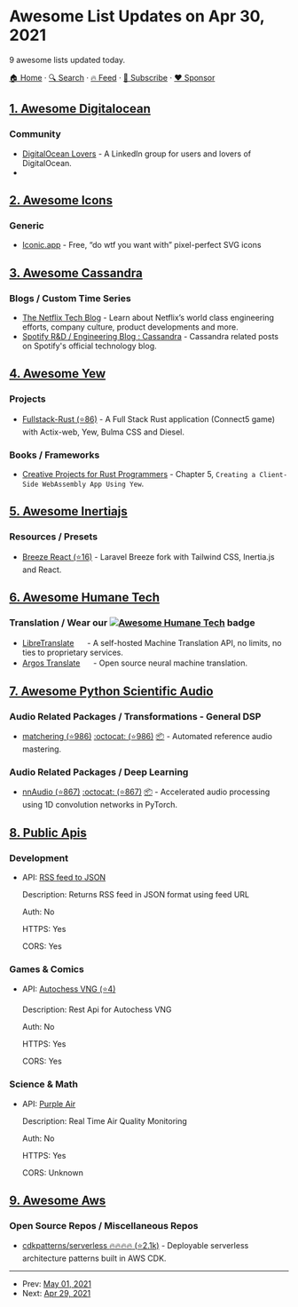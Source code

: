 # Awesome List Updates on Apr 30, 2021

9 awesome lists updated today.

[🏠 Home](/README.md) · [🔍 Search](https://www.trackawesomelist.com/search/) · [🔥 Feed](https://www.trackawesomelist.com/rss.xml) · [📮 Subscribe](https://trackawesomelist.us17.list-manage.com/subscribe?u=d2f0117aa829c83a63ec63c2f&id=36a103854c) · [❤️  Sponsor](https://github.com/sponsors/theowenyoung)



## [1. Awesome Digitalocean](/content/jonleibowitz/awesome-digitalocean/README.md)

### Community

*   [DigitalOcean Lovers](https://www.linkedin.com/groups/8876623/) - A LinkedIn group for users and lovers of DigitalOcean.
*

## [2. Awesome Icons](/content/vkarampinis/awesome-icons/README.md)

### Generic

*   [Iconic.app](https://iconic.app/) - Free, “do wtf you want with” pixel-perfect SVG icons

## [3. Awesome Cassandra](/content/Anant/awesome-cassandra/README.md)

### Blogs / Custom Time Series

*   [The Netflix Tech Blog](https://medium.com/netflix-techblog) - Learn about Netflix’s world class engineering efforts, company culture, product developments and more.
*   [Spotify R\&D / Engineering Blog : Cassandra](https://engineering.atspotify.com/tag/apache-cassandra/) - Cassandra related posts on Spotify's official technology blog.

## [4. Awesome Yew](/content/jetli/awesome-yew/README.md)

### Projects

*   [Fullstack-Rust (⭐86)](https://github.com/vascokk/fullstack-rust) - A Full Stack Rust application (Connect5 game) with Actix-web, Yew, Bulma CSS and Diesel.

### Books / Frameworks

*   [Creative Projects for Rust Programmers](https://www.oreilly.com/library/view/creative-projects-for/9781789346220/) - Chapter 5, `Creating a Client-Side WebAssembly App Using Yew`.

## [5. Awesome Inertiajs](/content/innocenzi/awesome-inertiajs/README.md)

### Resources / Presets

*   [Breeze React (⭐16)](https://github.com/lucky-media/breeze-react) - Laravel Breeze fork with Tailwind CSS, Inertia.js and React.

## [6. Awesome Humane Tech](/content/humanetech-community/awesome-humane-tech/README.md)

### Translation / Wear our   [![Awesome Humane Tech](https://raw.githubusercontent.com/humanetech-community/awesome-humane-tech/main/humane-tech-badge.svg?sanitize=true)](https://github.com/humanetech-community/awesome-humane-tech)   badge

*   [LibreTranslate](https://libretranslate.com/) [<img src="https://raw.githubusercontent.com/humanetech-community/awesome-humane-tech/main/logo/github.svg?sanitize=true" width="16"/>](https://github.com/uav4geo/LibreTranslate) - A self-hosted Machine Translation API, no limits, no ties to proprietary services.
*   [Argos Translate](https://www.argosopentech.com/) [<img src="https://raw.githubusercontent.com/humanetech-community/awesome-humane-tech/main/logo/github.svg?sanitize=true" width="16"/>](https://github.com/argosopentech/argos-translate) - Open source neural machine translation.

## [7. Awesome Python Scientific Audio](/content/faroit/awesome-python-scientific-audio/README.md)

### Audio Related Packages / Transformations - General DSP

*   [matchering (⭐986)](https://github.com/sergree/matchering) [:octocat: (⭐986)](https://github.com/sergree/matchering) [:package:](https://pypi.org/project/matchering/) - Automated reference audio mastering.

### Audio Related Packages / Deep Learning

*   [nnAudio (⭐867)](https://github.com/KinWaiCheuk/nnAudio) [:octocat: (⭐867)](https://github.com/KinWaiCheuk/nnAudio) [:package:](https://pypi.org/project/nnAudio/) - Accelerated audio processing using 1D convolution networks in PyTorch.

## [8. Public Apis](/content/public-apis/public-apis/README.md)

### Development

- API: [RSS feed to JSON](https://rss-to-json-serverless-api.vercel.app)

  Description: Returns RSS feed in JSON format using feed URL

  Auth: No

  HTTPS: Yes

  CORS: Yes



### Games & Comics

- API: [Autochess VNG (⭐4)](https://github.com/didadadida93/autochess-vng-api)

  Description: Rest Api for Autochess VNG

  Auth: No

  HTTPS: Yes

  CORS: Yes



### Science & Math

- API: [Purple Air](https://www2.purpleair.com/)

  Description: Real Time Air Quality Monitoring

  Auth: No

  HTTPS: Yes

  CORS: Unknown



## [9. Awesome Aws](/content/donnemartin/awesome-aws/README.md)

### Open Source Repos / Miscellaneous Repos

*   [cdkpatterns/serverless :fire::fire::fire::fire: (⭐2.1k)](https://github.com/cdk-patterns/serverless) - Deployable serverless architecture patterns built in AWS CDK.

---

- Prev: [May 01, 2021](/content/2021/05/01/README.md)
- Next: [Apr 29, 2021](/content/2021/04/29/README.md)